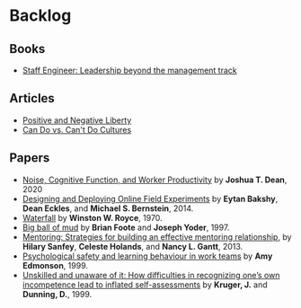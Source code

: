 # Backlog

## Books

* [Staff Engineer: Leadership beyond the management track](https://staffeng.com/book?utm_source=substack&utm_medium=email)

## Articles

* [Positive and Negative Liberty](https://plato.stanford.edu/entries/liberty-positive-negative/#ParPosLib)
* [Can Do vs. Can't Do Cultures](https://a16z.com/2014/02/06/6147/)

## Papers

* [Noise, Cognitive Function, and Worker Productivity](https://joshuatdean.com/wp-content/uploads/2020/02/NoiseCognitiveFunctionandWorkerProductivity.pdf) by **Joshua T. Dean**, 2020
* [Designing and Deploying Online Field Experiments](https://arxiv.org/pdf/1409.3174.pdf) by **Eytan Bakshy**, **Dean Eckles**, and **Michael S. Bernstein**, 2014.
* [Waterfall](http://www-scf.usc.edu/~csci201/lectures/Lecture11/royce1970.pdf) by **Winston W. Royce**, 1970.
* [Big ball of mud](https://joeyoder.com/PDFs/mud.pdf) by **Brian Foote** and **Joseph Yoder**, 1997.
* [Mentoring: Strategies for building an effective mentoring relationship](http://med.stanford.edu/content/dam/sm/s-spire/documents/Sanfey-2013-Strategies-for-building-an-effective-mentoring-relationship.pdf), by **Hilary Sanfey**, **Celeste Holands**, and **Nancy L. Gantt**, 2013.
* [Psychological safety and learning behaviour in work teams](http://www.iacmr.org/Conferences/WS2011/Submission_XM/Participant/Readings/Lecture9B_Jing/Edmondson,%20ASQ%201999.pdf) by **Amy Edmonson**, 1999.
* [Unskilled and unaware of it: How difficulties in recognizing one’s own incompetence lead to inflated self-assessments](https://sci-hub.do/10.1037/0022-3514.77.6.1121) by **Kruger, J.** and **Dunning, D.**, 1999.
